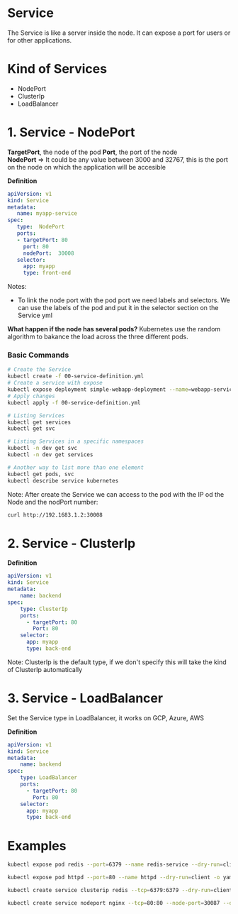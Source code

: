 # Service
The Service is like a server inside the node. It can expose a port for users or for other applications.


# Kind of Services
* NodePort
* ClusterIp
* LoadBalancer



# 1.  Service - NodePort
  **TargetPort**, the node of the pod
  **Port**, the port of the node   
  **NodePort** => It could be any value between 3000 and 32767, this is the port on the node on which the application will be accesible

**Definition**
```yml
apiVersion: v1
kind: Service
metadata:
   name: myapp-service
spec:
   type:  NodePort
   ports:
   - targetPort: 80
     port: 80
     nodePort:  30008
   selector:
     app: myapp
     type: front-end
```

Notes: 
* To link the node port with the pod port we need labels and selectors. We can use the labels of the pod and put it in the selector section on the Service yml

**What happen if the node has several pods?**
Kubernetes use the random algorithm to bakance the load across the three  different pods.

### Basic Commands
```bash
# Create the Service
kubectl create -f 00-service-definition.yml
# Create a service with expose
kubectl expose deployment simple-webapp-deployment --name=webapp-service --target-port=8080 --type=NodePort --port=8080 --dry-run=client -o yaml > svc.yaml
# Apply changes
kubectl apply -f 00-service-definition.yml

# Listing Services
kubectl get services
kubectl get svc

# Listing Services in a specific namespaces
kubectl -n dev get svc
kubectl -n dev get services

# Another way to list more than one element
kubectl get pods, svc
kubectl describe service kubernetes
```
Note:
After create the Service we can access to the pod with the IP od the Node and the nodPort number:
```bash
curl http://192.1683.1.2:30008
```

# 2. Service - ClusterIp
**Definition**
```yml
apiVersion: v1
kind: Service
metadata:
    name: backend
spec:
    type: ClusterIp
    ports:
      - targetPort: 80
        Port: 80
    selector:
      app: myapp
      type: back-end
```
Note: ClusterIp is the default type, if we don't specify this will take the kind of ClusterIp automatically


# 3. Service - LoadBalancer
Set the Service type in LoadBalancer, it works on GCP, Azure, AWS

**Definition**
```yml
apiVersion: v1
kind: Service
metadata:
    name: backend
spec:
    type: LoadBalancer
    ports:
      - targetPort: 80
        Port: 80
    selector:
      app: myapp
      type: back-end
```


# Examples
```bash
kubectl expose pod redis --port=6379 --name redis-service --dry-run=client -o yaml

kubectl expose pod httpd --port=80 --name httpd --dry-run=client -o yaml > yy.yaml

kubectl create service clusterip redis --tcp=6379:6379 --dry-run=client -o yaml

kubectl create service nodeport nginx --tcp=80:80 --node-port=30087 --dry-run=client -o yaml
```

